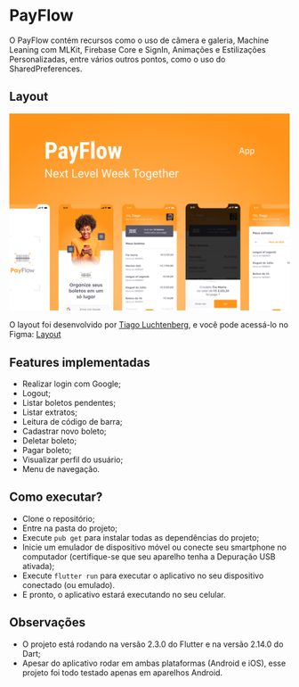 # PayFlow

O PayFlow contém recursos como o uso de câmera e galeria, Machine Leaning com MLKit, Firebase Core e SignIn, Animações e Estilizações Personalizadas, entre vários outros pontos, como o uso do SharedPreferences.

## Layout

<img src=".github/layout.png" alt="Layout PayFlow">
<br>

O layout foi desenvolvido por [Tiago Luchtenberg](https://www.instagram.com/tiagoluchtenberg/), e você pode acessá-lo no Figma: [Layout](https://www.figma.com/file/kLK7FYnWKMoN68sQXcSniu/PayFlow)

## Features implementadas

- Realizar login com Google;
- Logout;
- Listar boletos pendentes;
- Listar extratos;
- Leitura de código de barra;
- Cadastrar novo boleto;
- Deletar boleto;
- Pagar boleto;
- Visualizar perfil do usuário;
- Menu de navegação.

## Como executar?

- Clone o repositório;
- Entre na pasta do projeto;
- Execute `pub get` para instalar todas as dependências do projeto;
- Inicie um emulador de dispositivo móvel ou conecte seu smartphone no computador (certifique-se que seu aparelho tenha a Depuração USB ativada);
- Execute `flutter run` para executar o aplicativo no seu dispositivo conectado (ou emulado).
- E pronto, o aplicativo estará executando no seu celular.

## Observações

- O projeto está rodando na versão 2.3.0 do Flutter e na versão 2.14.0 do Dart;
- Apesar do aplicativo rodar em ambas plataformas (Android e iOS), esse projeto foi todo testado apenas em aparelhos Android.
